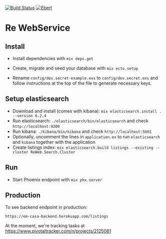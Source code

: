 [![Build Status](https://travis-ci.org/em-casa/backend.svg?branch=master)](https://travis-ci.org/em-casa/backend)
[![Ebert](https://ebertapp.io/github/em-casa/backend.svg)](https://ebertapp.io/github/em-casa/backend)
# Re WebService

## Install

  * Install dependencies with `mix deps.get`

  * Create, migrate and seed your database with `mix ecto.setup`
  * Rename `config/dev.secret-example.exs` to `config/dev.secret.exs` and follow instructions at the top of the file to generate necessary keys.

## Setup elasticsearch
  * Download and install (comes with kibana): `mix elasticsearch.install . --version 6.2.4`
  * Run elasticsearch: `./elasticsearch/bin/elasticsearch` and check `http://localhost:9200`
  * Run kibana: `./kibana/bin/kibana` and check `http://localhost:5601`
  * Optionally, uncomment the lines in `application.ex` to run `elasticsearch` and `kibana` together with the application
  * Create listings index: `mix elasticsearch.build listings --existing --cluster ReWeb.Search.Cluster`

## Run

  * Start Phoenix endpoint with `mix phx.server`

## Production

To see backend endpoint in production:

`https://em-casa-backend.herokuapp.com/listings`

At the moment, we're tracking tasks at https://www.pivotaltracker.com/n/projects/2125081
